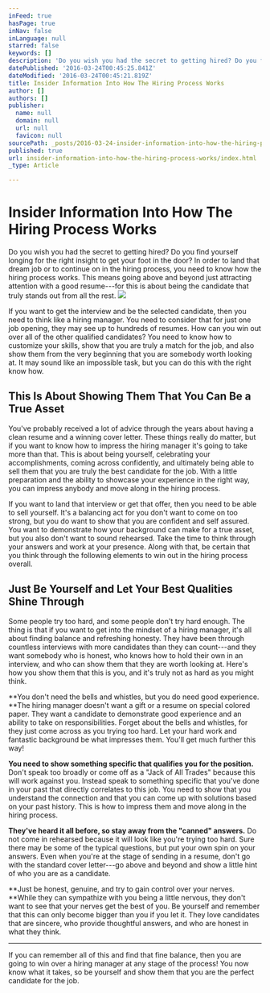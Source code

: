 ```yaml
---
inFeed: true
hasPage: true
inNav: false
inLanguage: null
starred: false
keywords: []
description: 'Do you wish you had the secret to getting hired? Do you find yourself longing for the right insight to get your foot in the door? In order to land that dream job or to continue on in the hiring process, you need to know how the hiring process works. This means going above and beyond just attracting attention with a good resume—for this is about being the candidate that truly stands out from all the rest.'
datePublished: '2016-03-24T00:45:25.841Z'
dateModified: '2016-03-24T00:45:21.819Z'
title: Insider Information Into How The Hiring Process Works
author: []
authors: []
publisher:
  name: null
  domain: null
  url: null
  favicon: null
sourcePath: _posts/2016-03-24-insider-information-into-how-the-hiring-process-works.md
published: true
url: insider-information-into-how-the-hiring-process-works/index.html
_type: Article

---
```

# Insider Information Into How The Hiring Process Works

Do you wish you had the secret to getting hired? Do you find yourself longing for the right insight to get your foot in the door? In order to land that dream job or to continue on in the hiring process, you need to know how the hiring process works. This means going above and beyond just attracting attention with a good resume---for this is about being the candidate that truly stands out from all the rest.
![](https://the-grid-user-content.s3-us-west-2.amazonaws.com/c2625004-ea21-4d31-9bda-126c24b92828.jpg)

If you want to get the interview and be the selected candidate, then you need to think like a hiring manager. You need to consider that for just one job opening, they may see up to hundreds of resumes. How can you win out over all of the other qualified candidates? You need to know how to customize your skills, show that you are truly a match for the job, and also show them from the very beginning that you are somebody worth looking at. It may sound like an impossible task, but you can do this with the right know how.

## This Is About Showing Them That You Can Be a True Asset

You've probably received a lot of advice through the years about having a clean resume and a winning cover letter. These things really do matter, but if you want to know how to impress the hiring manager it's going to take more than that. This is about being yourself, celebrating your accomplishments, coming across confidently, and ultimately being able to sell them that you are truly the best candidate for the job. With a little preparation and the ability to showcase your experience in the right way, you can impress anybody and move along in the hiring process.

If you want to land that interview or get that offer, then you need to be able to sell yourself. It's a balancing act for you don't want to come on too strong, but you do want to show that you are confident and self assured. You want to demonstrate how your background can make for a true asset, but you also don't want to sound rehearsed. Take the time to think through your answers and work at your presence. Along with that, be certain that you think through the following elements to win out in the hiring process overall. 

## Just Be Yourself and Let Your Best Qualities Shine Through

Some people try too hard, and some people don't try hard enough. The thing is that if you want to get into the mindset of a hiring manager, it's all about finding balance and refreshing honesty. They have been through countless interviews with more candidates than they can count---and they want somebody who is honest, who knows how to hold their own in an interview, and who can show them that they are worth looking at. Here's how you show them that this is you, and it's truly not as hard as you might think.

**You don't need the bells and whistles, but you do need good experience. **The hiring manager doesn't want a gift or a resume on special colored paper. They want a candidate to demonstrate good experience and an ability to take on responsibilities. Forget about the bells and whistles, for they just come across as you trying too hard. Let your hard work and fantastic background be what impresses them. You'll get much further this way!

**You need to show something specific that qualifies you for the position.** Don't speak too broadly or come off as a "Jack of All Trades" because this will work against you. Instead speak to something specific that you've done in your past that directly correlates to this job. You need to show that you understand the connection and that you can come up with solutions based on your past history. This is how to impress them and move along in the hiring process.

**They've heard it all before, so stay away from the "canned" answers.** Do not come in rehearsed because it will look like you're trying too hard. Sure there may be some of the typical questions, but put your own spin on your answers. Even when you're at the stage of sending in a resume, don't go with the standard cover letter---go above and beyond and show a little hint of who you are as a candidate.

**Just be honest, genuine, and try to gain control over your nerves. **While they can sympathize with you being a little nervous, they don't want to see that your nerves get the best of you. Be yourself and remember that this can only become bigger than you if you let it. They love candidates that are sincere, who provide thoughtful answers, and who are honest in what they think.

****

If you can remember all of this and find that fine balance, then you are going to win over a hiring manager at any stage of the process! You now know what it takes, so be yourself and show them that you are the perfect candidate for the job.